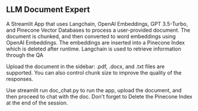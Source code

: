 ## LLM Document Expert

A Streamlit App that uses Langchain, OpenAI Embeddings, GPT 3.5-Turbo, and Pinecone Vector Databases to process a user-provided document.
The document is chunked, and then converted to word embeddings using OpenAI Embeddings. The embeddings are inserted into a Pinecone Index which is deleted after runtime.
Langchain is used to retrieve information through the QA

Upload the document in the sidebar: .pdf, .docx, and .txt files are supported.
You can also control chunk size to improve the quality of the responses.


Use streamlit run doc_chat.py to run the app, upload the document, and then proceed to chat with the doc. Don't forget to Delete the Pinecone Index at the end of the session. 
